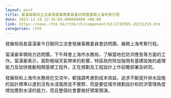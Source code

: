 ```yaml
---
layout: post
title: 甯漢豪聯同立法會發展事務委員會訪問團展開上海考察行程
date: 2023-12-19 22:34:09.000000000 +08:00
link: https://news.rthk.hk/rthk/ch/component/k2/1732995-20231219.htm
categories: rthk
---
```


發展局局長甯漢豪今日聯同立法會發展事務委員會訪問團，展開上海考察行程。

甯漢豪率領局方訪問團，下午拜會上海市水務局，了解當地在防洪應急等方面的工作。甯漢豪表示，面對極端天氣帶來的影響，特區政府除加強現有基建設施的處理能力及加快推動相關基建工程外，正在規劃及工程設計上作前瞻部署及研究。

發展局和上海市水務局在交流中，都強調考慮到成本效益，追求不斷提升排水設施的設計標準以達到沒有水浸風險並不實際，而是要從城市規劃設計和防洪管理角度增加應對水浸的能力，而且整個社會要做好預案預演。

